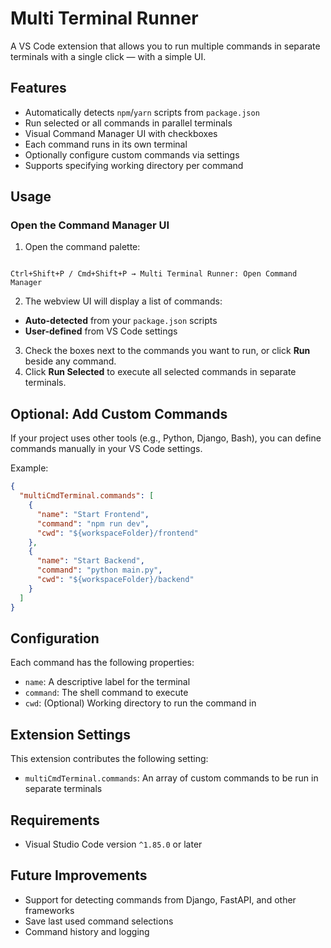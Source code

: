 # Multi Terminal Runner

A VS Code extension that allows you to run multiple commands in separate terminals with a single click — with a simple UI.

## Features

- Automatically detects `npm`/`yarn` scripts from `package.json`
- Run selected or all commands in parallel terminals
- Visual Command Manager UI with checkboxes
- Each command runs in its own terminal
- Optionally configure custom commands via settings
- Supports specifying working directory per command

## Usage

### Open the Command Manager UI

1. Open the command palette:

```

Ctrl+Shift+P / Cmd+Shift+P → Multi Terminal Runner: Open Command Manager

```

2. The webview UI will display a list of commands:

- **Auto-detected** from your `package.json` scripts
- **User-defined** from VS Code settings

3. Check the boxes next to the commands you want to run, or click **Run** beside any command.
4. Click **Run Selected** to execute all selected commands in separate terminals.

## Optional: Add Custom Commands

If your project uses other tools (e.g., Python, Django, Bash), you can define commands manually in your VS Code settings.

Example:

```json
{
  "multiCmdTerminal.commands": [
    {
      "name": "Start Frontend",
      "command": "npm run dev",
      "cwd": "${workspaceFolder}/frontend"
    },
    {
      "name": "Start Backend",
      "command": "python main.py",
      "cwd": "${workspaceFolder}/backend"
    }
  ]
}
```

## Configuration

Each command has the following properties:

- `name`: A descriptive label for the terminal
- `command`: The shell command to execute
- `cwd`: (Optional) Working directory to run the command in

## Extension Settings

This extension contributes the following setting:

- `multiCmdTerminal.commands`: An array of custom commands to be run in separate terminals

## Requirements

- Visual Studio Code version `^1.85.0` or later

## Future Improvements

- Support for detecting commands from Django, FastAPI, and other frameworks
- Save last used command selections
- Command history and logging
